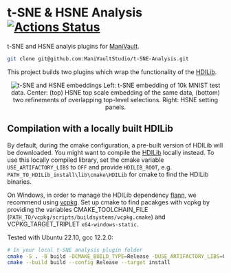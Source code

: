 # t-SNE & HSNE Analysis  [![Actions Status](https://github.com/ManiVaultStudio/t-SNE-Analysis/actions/workflows/build.yml/badge.svg)](https://github.com/ManiVaultStudio/t-SNE-Analysis/actions)

t-SNE and HSNE analyis plugins for [ManiVault](https://github.com/ManiVaultStudio/core).

```bash
git clone git@github.com:ManiVaultStudio/t-SNE-Analysis.git
```

This project builds two plugins which wrap the functionality of the [HDILib](https://github.com/biovault/HDILib).

<p align="center">
  <img src="https://github.com/ManiVaultStudio/t-SNE-Analysis/assets/58806453/b179dffb-8222-4431-96a3-162c579fc149" alt="t-SNE and HSNE embeddings">
  Left: t-SNE embedding of 10k MNIST test data. Center: (top) HSNE top scale embedding of the same data, (bottom) two refinements of overlapping top-level selections. Right: HSNE setting panels.
</p>

## Compilation with a locally built HDILib
By default, during the cmake configuration, a pre-built version of HDILib will be downloaded.
You might want to compile the [HDILib](https://github.com/biovault/HDILib) locally instead. 
To use this locally compiled library, set the cmake variable `USE_ARTIFACTORY_LIBS` to `OFF` and provide `HDILIB_ROOT`, e.g. `PATH_TO_HDILib_install\lib\cmake\HDILib` for cmake to find the HDILib binaries.

On Windows, in order to manage the HDILib dependency [flann](https://github.com/flann-lib/flann), we recommend using [vcpkg](https://github.com/microsoft/vcpkg/). Set up cmake to find pacakges with vcpkg by providing the variables CMAKE_TOOLCHAIN_FILE (`PATH_TO/vcpkg/scripts/buildsystems/vcpkg.cmake`) and VCPKG_TARGET_TRIPLET `x64-windows-static`.

Tested with Ubuntu 22.10, gcc 12.2.0:
```bash
# In your local t-SNE analysis plugin folder
cmake -S . -B build -DCMAKE_BUILD_TYPE=Release -DUSE_ARTIFACTORY_LIBS=OFF -DHDILIB_ROOT=/PATH/TO/YOUR/LOCALHDILIB -DMV_INSTALL_DIR=/PATH/TO/MANIVAULT
cmake --build build --config Release --target install
```
